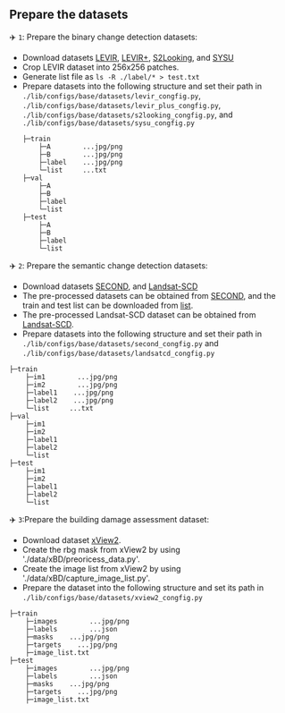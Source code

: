 
##  Prepare the datasets

✈️ `1`: Prepare the binary change detection datasets:
- Download datasets [LEVIR](https://justchenhao.github.io/LEVIR/), [LEVIR+](https://github.com/S2Looking/Dataset), [S2Looking](https://github.com/S2Looking/Dataset), and [SYSU](https://github.com/liumency/SYSU-CD)
- Crop LEVIR dataset into 256x256 patches. 
- Generate list file as `ls -R ./label/* > test.txt`
- Prepare datasets into the following structure and set their path in `./lib/configs/base/datasets/levir_congfig.py`, `./lib/configs/base/datasets/levir_plus_congfig.py`, `./lib/configs/base/datasets/s2looking_congfig.py`, and `./lib/configs/base/datasets/sysu_congfig.py`
    ```
    ├─train
        ├─A        ...jpg/png
        ├─B        ...jpg/png
        ├─label    ...jpg/png
        └─list     ...txt
    ├─val
        ├─A
        ├─B
        ├─label
        └─list
    ├─test
        ├─A
        ├─B
        ├─label
        └─list
    ```


✈️ `2`: Prepare the semantic change detection datasets:
- Download datasets [SECOND](https://ieeexplore.ieee.org/abstract/document/9555824), and [Landsat-SCD](https://figshare.com/articles/figure/Landsat-SCD_dataset_zip/19946135/1)
- The pre-processed datasets can be obtained from [SECOND](http://www.captain-whu.com/PROJECT/SCD/), and the train and test list can be  downloaded from [list](https://github.com/ggsDing/Bi-SRNet/tree/main/datasets).
- The pre-processed Landsat-SCD dataset can be obtained from [Landsat-SCD](https://drive.google.com/file/d/11CkLhakNtfaBH78SGTHxcXKNsBM524H5/view).
- Prepare datasets into the following structure and set their path in `./lib/configs/base/datasets/second_congfig.py` and `./lib/configs/base/datasets/landsatcd_congfig.py`
```
├─train
    ├─im1        ...jpg/png
    ├─im2        ...jpg/png
    ├─label1    ...jpg/png
    ├─label2    ...jpg/png
    └─list     ...txt
├─val
    ├─im1        
    ├─im2        
    ├─label1    
    ├─label2   
    └─list  
├─test
    ├─im1        
    ├─im2        
    ├─label1    
    ├─label2   
    └─list     
```
✈️ `3`:Prepare the building damage assessment dataset:
- Download dataset [xView2](https://openaccess.thecvf.com/content_CVPRW_2019/papers/cv4gc/Gupta_Creating_xBD_A_Dataset_for_Assessing_Building_Damage_from_Satellite_CVPRW_2019_paper.pdf).
- Create the rbg mask from xView2 by using './data/xBD/preoricess_data.py'.
- Create the image list from xView2 by using './data/xBD/capture_image_list.py'.
- Prepare the dataset into the following structure and set its path in `./lib/configs/base/datasets/xview2_congfig.py`
```
├─train
    ├─images        ...jpg/png
    ├─labels        ...json
    ├─masks    ...jpg/png
    ├─targets    ...jpg/png
    ├─image_list.txt     
├─test
    ├─images        ...jpg/png
    ├─labels        ...json
    ├─masks    ...jpg/png
    ├─targets    ...jpg/png
    ├─image_list.txt        
 ```
